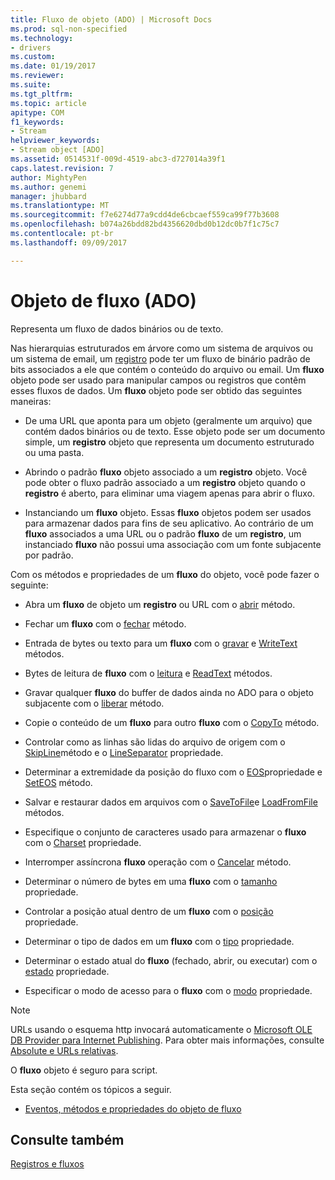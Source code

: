 ```yaml
---
title: Fluxo de objeto (ADO) | Microsoft Docs
ms.prod: sql-non-specified
ms.technology:
- drivers
ms.custom: 
ms.date: 01/19/2017
ms.reviewer: 
ms.suite: 
ms.tgt_pltfrm: 
ms.topic: article
apitype: COM
f1_keywords:
- Stream
helpviewer_keywords:
- Stream object [ADO]
ms.assetid: 0514531f-009d-4519-abc3-d727014a39f1
caps.latest.revision: 7
author: MightyPen
ms.author: genemi
manager: jhubbard
ms.translationtype: MT
ms.sourcegitcommit: f7e6274d77a9cdd4de6cbcaef559ca99f77b3608
ms.openlocfilehash: b074a26bdd82bd4356620dbd0b12dc0b7f1c75c7
ms.contentlocale: pt-br
ms.lasthandoff: 09/09/2017

---
```

# <a name="stream-object-ado"></a>Objeto de fluxo (ADO)
Representa um fluxo de dados binários ou de texto.  
  
 Nas hierarquias estruturados em árvore como um sistema de arquivos ou um sistema de email, um [registro](../../../ado/reference/ado-api/record-object-ado.md) pode ter um fluxo de binário padrão de bits associados a ele que contém o conteúdo do arquivo ou email. Um **fluxo** objeto pode ser usado para manipular campos ou registros que contêm esses fluxos de dados. Um **fluxo** objeto pode ser obtido das seguintes maneiras:  
  
-   De uma URL que aponta para um objeto (geralmente um arquivo) que contém dados binários ou de texto. Esse objeto pode ser um documento simple, um **registro** objeto que representa um documento estruturado ou uma pasta.  
  
-   Abrindo o padrão **fluxo** objeto associado a um **registro** objeto. Você pode obter o fluxo padrão associado a um **registro** objeto quando o **registro** é aberto, para eliminar uma viagem apenas para abrir o fluxo.  
  
-   Instanciando um **fluxo** objeto. Essas **fluxo** objetos podem ser usados para armazenar dados para fins de seu aplicativo. Ao contrário de um **fluxo** associados a uma URL ou o padrão **fluxo** de um **registro**, um instanciado **fluxo** não possui uma associação com um fonte subjacente por padrão.  
  
 Com os métodos e propriedades de um **fluxo** do objeto, você pode fazer o seguinte:  
  
-   Abra um **fluxo** de objeto um **registro** ou URL com o [abrir](../../../ado/reference/ado-api/open-method-ado-stream.md) método.  
  
-   Fechar um **fluxo** com o [fechar](../../../ado/reference/ado-api/close-method-ado.md) método.  
  
-   Entrada de bytes ou texto para um **fluxo** com o [gravar](../../../ado/reference/ado-api/write-method.md) e [WriteText](../../../ado/reference/ado-api/writetext-method.md) métodos.  
  
-   Bytes de leitura de **fluxo** com o [leitura](../../../ado/reference/ado-api/read-method.md) e [ReadText](../../../ado/reference/ado-api/readtext-method.md) métodos.  
  
-   Gravar qualquer **fluxo** do buffer de dados ainda no ADO para o objeto subjacente com o [liberar](../../../ado/reference/ado-api/flush-method-ado.md) método.  
  
-   Copie o conteúdo de um **fluxo** para outro **fluxo** com o [CopyTo](../../../ado/reference/ado-api/copyto-method-ado.md) método.  
  
-   Controlar como as linhas são lidas do arquivo de origem com o [SkipLine](../../../ado/reference/ado-api/skipline-method.md)método e o [LineSeparator](../../../ado/reference/ado-api/lineseparator-property-ado.md) propriedade.  
  
-   Determinar a extremidade da posição do fluxo com o [EOS](../../../ado/reference/ado-api/eos-property.md)propriedade e [SetEOS](../../../ado/reference/ado-api/seteos-method.md) método.  
  
-   Salvar e restaurar dados em arquivos com o [SaveToFile](../../../ado/reference/ado-api/savetofile-method.md)e [LoadFromFile](../../../ado/reference/ado-api/loadfromfile-method-ado.md) métodos.  
  
-   Especifique o conjunto de caracteres usado para armazenar o **fluxo** com o [Charset](../../../ado/reference/ado-api/charset-property-ado.md) propriedade.  
  
-   Interromper assíncrona **fluxo** operação com o [Cancelar](../../../ado/reference/ado-api/cancel-method-ado.md) método.  
  
-   Determinar o número de bytes em uma **fluxo** com o [tamanho](../../../ado/reference/ado-api/size-property-ado-stream.md) propriedade.  
  
-   Controlar a posição atual dentro de um **fluxo** com o [posição](../../../ado/reference/ado-api/position-property-ado.md) propriedade.  
  
-   Determinar o tipo de dados em um **fluxo** com o [tipo](../../../ado/reference/ado-api/type-property-ado-stream.md) propriedade.  
  
-   Determinar o estado atual do **fluxo** (fechado, abrir, ou executar) com o [estado](../../../ado/reference/ado-api/state-property-ado.md) propriedade.  
  
-   Especificar o modo de acesso para o **fluxo** com o [modo](../../../ado/reference/ado-api/mode-property-ado.md) propriedade.  
  
> [!NOTE]
>  URLs usando o esquema http invocará automaticamente o [Microsoft OLE DB Provider para Internet Publishing](../../../ado/guide/appendixes/microsoft-ole-db-provider-for-internet-publishing.md). Para obter mais informações, consulte [Absolute e URLs relativas](../../../ado/guide/data/absolute-and-relative-urls.md).  
  
 O **fluxo** objeto é seguro para script.  
  
 Esta seção contém os tópicos a seguir.  
  
-   [Eventos, métodos e propriedades do objeto de fluxo](../../../ado/reference/ado-api/stream-object-properties-methods-and-events.md)  
  
## <a name="see-also"></a>Consulte também  
 [Registros e fluxos](../../../ado/guide/data/records-and-streams.md)
